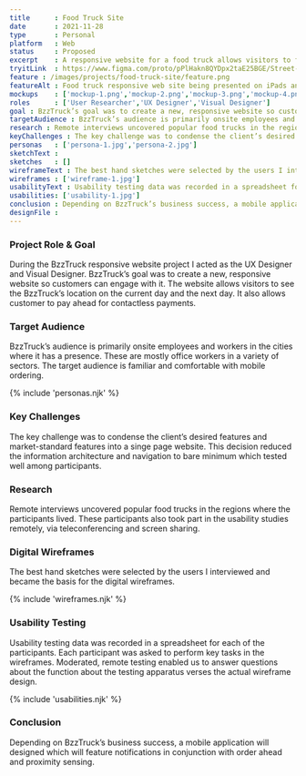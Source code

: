 ```yaml
---
title      : Food Truck Site
date       : 2021-11-28
type       : Personal
platform   : Web
status     : Proposed
excerpt    : A responsive website for a food truck allows visitors to find its daily location and pay ahead.
tryitLink  : https://www.figma.com/proto/pPlHakn8QYDpx2taE25BGE/Street-Food-Vendor?page-id=418%3A151920&node-id=67%3A1184&viewport=241%2C48%2C0.5&scaling=scale-down&starting-point-node-id=67%3A1184
feature : /images/projects/food-truck-site/feature.png
featureAlt : Food truck responsive web site being presented on iPads and iPhones.
mockups    : ['mockup-1.png','mockup-2.png','mockup-3.png','mockup-4.png']
roles      : ['User Researcher','UX Designer','Visual Designer']
goal : BzzTruck’s goal was to create a new, responsive website so customers can engage with it. The website allows visitors to see the BzzTruck’s location on the current day and the next day. It also allows customer to pay ahead for contactless payments.
targetAudience : BzzTruck’s audience is primarily onsite employees and workers in the cities where it has a presence. These are mostly office workers in a variety of sectors. The target audience is familiar and comfortable with mobile ordering.
research : Remote interviews uncovered popular food trucks in the regions where the participants lived. These participants also took part in the usability studies remotely, via teleconferencing and screen sharing.
keyChallenges : The key challenge was to condense the client’s desired features and market-standard features into a singe page website. This decision reduced the information architecture and navigation to bare minimum which tested well among participants.
personas   : ['persona-1.jpg','persona-2.jpg']
sketchText : 
sketches   : []
wireframeText : The best hand sketches were selected by the users I interviewed and became the basis for the digital wireframes.
wireframes : ['wireframe-1.jpg']
usabilityText : Usability testing data was recorded in a spreadsheet for each of the participants. Each participant was asked to perform key tasks in the wireframes. Moderated, remote testing enabled us to answer questions about the function about the testing apparatus verses the actual wireframe design.
usabilities: ['usability-1.jpg']
conclusion : Depending on BzzTruck’s business success, a mobile application will designed which will feature notifications in conjunction with order ahead and proximity sensing.
designFile : 
---
```


### Project Role & Goal

During the BzzTruck responsive website project I acted as the UX Designer and Visual Designer. BzzTruck’s goal was to create a new, responsive website so customers can engage with it. The website allows visitors to see the BzzTruck’s location on the current day and the next day. It also allows customer to pay ahead for contactless payments.

### Target Audience

BzzTruck’s audience is primarily onsite employees and workers in the cities where it has a presence. These are mostly office workers in a variety of sectors. The target audience is familiar and comfortable with mobile ordering.

{% include 'personas.njk' %}

### Key Challenges

The key challenge was to condense the client’s desired features and market-standard features into a singe page website. This decision reduced the information architecture and navigation to bare minimum which tested well among participants.

### Research

Remote interviews uncovered popular food trucks in the regions where the participants lived. These participants also took part in the usability studies remotely, via teleconferencing and screen sharing.

### Digital Wireframes

The best hand sketches were selected by the users I interviewed and became the basis for the digital wireframes.

{% include 'wireframes.njk' %}

### Usability Testing

Usability testing data was recorded in a spreadsheet for each of the participants. Each participant was asked to perform key tasks in the wireframes. Moderated, remote testing enabled us to answer questions about the function about the testing apparatus verses the actual wireframe design.

{% include 'usabilities.njk' %}

### Conclusion

Depending on BzzTruck’s business success, a mobile application will designed which will feature notifications in conjunction with order ahead and proximity sensing.
